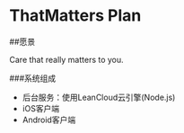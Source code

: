 # ThatMatters Plan

##愿景

Care that really matters to you.

###系统组成

* 后台服务：使用LeanCloud云引擎(Node.js)
* iOS客户端
* Android客户端

